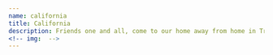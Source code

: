 ```yaml
---
name: california
title: California
description: Friends one and all, come to our home away from home in Truckee, CA! Festivities abound!
<!-- img:  -->
---
```

